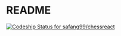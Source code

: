# README
[![Codeship Status for safang99/chessreact](https://app.codeship.com/projects/e1ce6b60-dcd2-0137-276d-12cc02a8dd3a/status?branch=master)](https://app.codeship.com/projects/371744)
